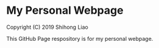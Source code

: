 # My Personal Webpage

Copyright (C) 2019 Shihong Liao

This GitHub Page respository is for my personal webpage.
